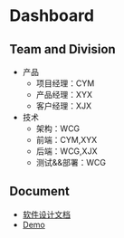 # Dashboard
## Team and Division

- 产品
  - 项目经理：CYM
  - 产品经理：XYX
  - 客户经理：XJX
- 技术
  - 架构：WCG
  - 前端：CYM,XYX
  - 后端：WCG,XJX
  - 测试&&部署：WCG

## Document

- [软件设计文档](./SD.md)
- [Demo](./Demo.md)
